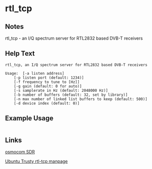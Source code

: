 # rtl_tcp

Notes
-------
rtl_tcp - an I/Q spectrum server for RTL2832 based DVB-T receivers

Help Text
-------
```
rtl_tcp, an I/Q spectrum server for RTL2832 based DVB-T receivers

Usage:	[-a listen address]
	[-p listen port (default: 1234)]
	[-f frequency to tune to [Hz]]
	[-g gain (default: 0 for auto)]
	[-s samplerate in Hz (default: 2048000 Hz)]
	[-b number of buffers (default: 32, set by library)]
	[-n max number of linked list buffers to keep (default: 500)]
	[-d device index (default: 0)]

```

Example Usage
-------

```

```

Links
-------
[osmocom SDR](http://sdr.osmocom.org/trac/wiki/rtl-sdr#rtl_tcp)

[Ubuntu Trusty rtl-tcp manpage](http://manpages.ubuntu.com/manpages/trusty/man1/rtl_tcp.1.html)
